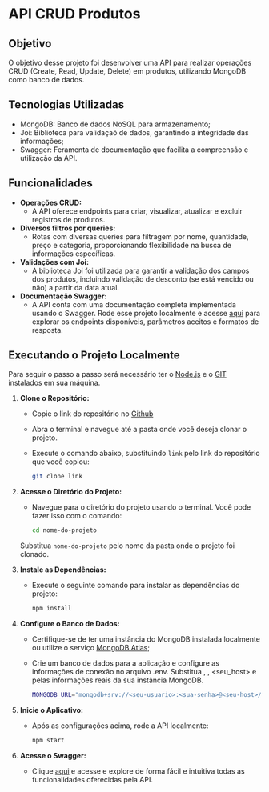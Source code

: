 # API CRUD Produtos

## Objetivo
O objetivo desse projeto foi desenvolver uma API para realizar operações CRUD (Create, Read, Update, Delete) em produtos, utilizando MongoDB como banco de dados.

## Tecnologias Utilizadas
- MongoDB: Banco de dados NoSQL para armazenamento;
- Joi: Biblioteca para validaçaõ de dados, garantindo a integridade das informações;
- Swagger: Feramenta de documentação que facilita a compreensão e utilização da API.

## Funcionalidades
- **Operações CRUD:**
    - A API oferece endpoints para criar, visualizar, atualizar e excluir registros de produtos. 
- **Diversos filtros por queries:**
    - Rotas com diversas queries para filtragem por nome, quantidade, preço e categoria, proporcionando flexibilidade na busca de informações específicas.
- **Validações com Joi:**
    - A biblioteca Joi foi utilizada para garantir a validação dos campos dos produtos, incluindo validação de desconto (se está vencido ou não) a partir da data atual.
- **Documentação Swagger:** 
    - A API conta com uma documentação completa implementada usando o Swagger. Rode esse projeto localmente e acesse [aqui](http://localhost:3000/api-docs/) para explorar os endpoints disponíveis, parâmetros aceitos e formatos de resposta.


## Executando o Projeto Localmente

Para seguir o passo a passo será necessário ter o [Node.js](https://nodejs.org/en) e o [GIT](https://git-scm.com/downloads) instalados em sua máquina.

1. **Clone o Repositório:**

   - Copie o link do repositório no [Github](https://github.com/anaschwaab/api-produtos-mongodb)
   - Abra o terminal e navegue até a pasta onde você deseja clonar o projeto.
   - Execute o comando abaixo, substituindo `link` pelo link do repositório que você copiou:

     ```bash
     git clone link
     ```

2. **Acesse o Diretório do Projeto:**

   - Navegue para o diretório do projeto usando o terminal. Você pode fazer isso com o comando:

     ```bash
     cd nome-do-projeto
     ```

   Substitua `nome-do-projeto` pelo nome da pasta onde o projeto foi clonado.

3. **Instale as Dependências:**

   - Execute o seguinte comando para instalar as dependências do projeto:

     ```bash
     npm install
     ```

4. **Configure o Banco de Dados:**

   - Certifique-se de ter uma instância do MongoDB instalada localmente ou utilize o serviço [MongoDB Atlas](https://www.mongodb.com/cloud/atlas/register);
   - Crie um banco de dados para a aplicação e configure as informações de conexão no arquivo .env. Substitua <seu-usuario>, <sua-senha>, <seu_host> e <seu-banco-de-dados> pelas informações reais da sua instância MongoDB.

     ```bash
     MONGODB_URL="mongodb+srv://<seu-usuario>:<sua-senha>@<seu-host>/<seu-banco-de-dados>?retryWrites=true&w=majority",
     ```
     
5. **Inicie o Aplicativo:**

   - Após as configurações acima, rode a API localmente:

     ```bash
     npm start
     ```
6. **Acesse o Swagger:**

    - Clique [aqui](http://localhost:3000/api-docs) e acesse e explore de forma fácil e intuitiva todas as funcionalidades oferecidas pela API.
